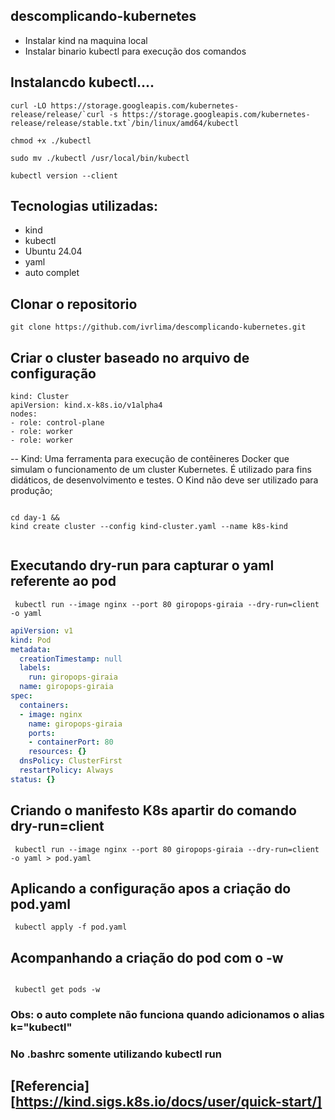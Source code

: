 ## descomplicando-kubernetes

 - Instalar kind na maquina local 
 - Instalar binario kubectl para execução dos comandos 

## Instalancdo kubectl....
```
curl -LO https://storage.googleapis.com/kubernetes-release/release/`curl -s https://storage.googleapis.com/kubernetes-release/release/stable.txt`/bin/linux/amd64/kubectl

chmod +x ./kubectl

sudo mv ./kubectl /usr/local/bin/kubectl

kubectl version --client
``` 
## Tecnologias utilizadas:
  
 - kind 
 - kubectl 
 - Ubuntu 24.04
 - yaml 
 - auto complet  


 
 ## Clonar o repositorio 
 ```git 
 git clone https://github.com/ivrlima/descomplicando-kubernetes.git 
 ``` 
  
 ## Criar o cluster baseado no arquivo de configuração 

  ```vim 
kind: Cluster
apiVersion: kind.x-k8s.io/v1alpha4
nodes:
- role: control-plane
- role: worker
- role: worker

  ```
-- Kind: Uma ferramenta para execução de contêineres Docker que simulam o funcionamento de um cluster Kubernetes. É utilizado para fins didáticos, de desenvolvimento e testes. O Kind não deve ser utilizado para produção;

 ```kind
 
 cd day-1 && 
 kind create cluster --config kind-cluster.yaml --name k8s-kind
  
 ``` 
 ## Executando dry-run para capturar o yaml referente ao pod 
 ```kubect
  kubectl run --image nginx --port 80 giropops-giraia --dry-run=client -o yaml
 ```
```yaml  
apiVersion: v1
kind: Pod
metadata:
  creationTimestamp: null
  labels:
    run: giropops-giraia
  name: giropops-giraia
spec:
  containers:
  - image: nginx
    name: giropops-giraia
    ports:
    - containerPort: 80
    resources: {}
  dnsPolicy: ClusterFirst
  restartPolicy: Always
status: {}
```

## Criando o manifesto K8s apartir do comando dry-run=client 

```kubectl
 kubectl run --image nginx --port 80 giropops-giraia --dry-run=client -o yaml > pod.yaml 

```
## Aplicando a configuração apos a criação do pod.yaml 

```kubectl
 kubectl apply -f pod.yaml 

```

## Acompanhando a criação do pod com o -w 

```kubectl
 
 kubectl get pods -w  

```

### Obs: o auto complete não funciona quando adicionamos o alias k="kubectl"
### No .bashrc somente utilizando kubectl run <tab>


## [Referencia][https://kind.sigs.k8s.io/docs/user/quick-start/]
